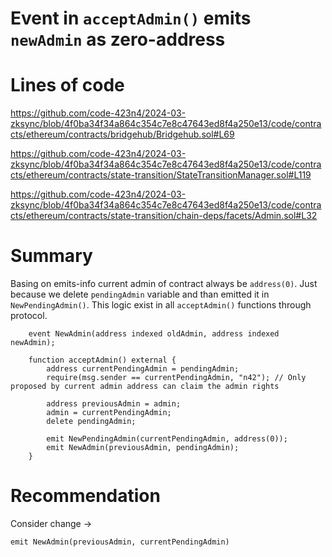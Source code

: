 # Event in `acceptAdmin()` emits `newAdmin` as zero-address

# Lines of code

https://github.com/code-423n4/2024-03-zksync/blob/4f0ba34f34a864c354c7e8c47643ed8f4a250e13/code/contracts/ethereum/contracts/bridgehub/Bridgehub.sol#L69

https://github.com/code-423n4/2024-03-zksync/blob/4f0ba34f34a864c354c7e8c47643ed8f4a250e13/code/contracts/ethereum/contracts/state-transition/StateTransitionManager.sol#L119

https://github.com/code-423n4/2024-03-zksync/blob/4f0ba34f34a864c354c7e8c47643ed8f4a250e13/code/contracts/ethereum/contracts/state-transition/chain-deps/facets/Admin.sol#L32

# Summary

Basing on emits-info current admin of contract always be `address(0)`. Just because we delete `pendingAdmin` variable and than emitted it in `NewPendingAdmin()`. This logic exist in all `acceptAdmin()` functions through protocol. 

```solidity
    event NewAdmin(address indexed oldAdmin, address indexed newAdmin);

    function acceptAdmin() external {
        address currentPendingAdmin = pendingAdmin;
        require(msg.sender == currentPendingAdmin, "n42"); // Only proposed by current admin address can claim the admin rights

        address previousAdmin = admin;
        admin = currentPendingAdmin;
        delete pendingAdmin;

        emit NewPendingAdmin(currentPendingAdmin, address(0));
        emit NewAdmin(previousAdmin, pendingAdmin);
    }
```

# Recommendation

Consider change ->

```solidity
emit NewAdmin(previousAdmin, currentPendingAdmin)
```

